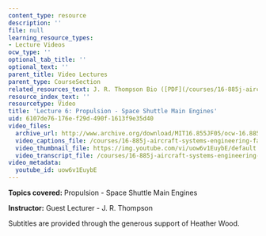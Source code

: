 ```yaml
---
content_type: resource
description: ''
file: null
learning_resource_types:
- Lecture Videos
ocw_type: ''
optional_tab_title: ''
optional_text: ''
parent_title: Video Lectures
parent_type: CourseSection
related_resources_text: J. R. Thompson Bio ([PDF](/courses/16-885j-aircraft-systems-engineering-fall-2005/resources/thompson_bio))
resource_index_text: ''
resourcetype: Video
title: 'Lecture 6: Propulsion - Space Shuttle Main Engines'
uid: 6107de76-176e-f29d-490f-1613f9e35d40
video_files:
  archive_url: http://www.archive.org/download/MIT16.855JF05/ocw-16.885-27sep2005-220k.mp4
  video_captions_file: /courses/16-885j-aircraft-systems-engineering-fall-2005/e188b813045350e8bf39b73d83d7fafd_uow6v1EuybE.vtt
  video_thumbnail_file: https://img.youtube.com/vi/uow6v1EuybE/default.jpg
  video_transcript_file: /courses/16-885j-aircraft-systems-engineering-fall-2005/85a9eeb50bf829b887f1a15bc2198b67_uow6v1EuybE.pdf
video_metadata:
  youtube_id: uow6v1EuybE
---
```


**Topics covered:** Propulsion - Space Shuttle Main Engines

**Instructor:** Guest Lecturer - J. R. Thompson

Subtitles are provided through the generous support of Heather Wood.